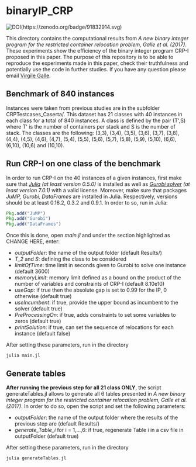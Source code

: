 # binaryIP_CRP

![DOI(https://zenodo.org/badge/91832914.svg)](https://zenodo.org/badge/latestdoi/91832914)

This directory contains the computational results from *A new binary integer program for the restricted container relocation problem, Galle et al. (2017)*. These experiments show the efficiency of the binary integer program CRP-I proposed in this paper. The purpose of this repository is to be able to reproduce the experiments made in this paper, check their truthfulness and potentially use the code in further studies. If you have any question please email [Virgile Galle](vgalle@mit.edu).

## Benchmark of 840 instances

Instances were taken from previous studies are in the subfolder CRPTestcases_Caserta/. This dataset has 21 classes with 40 instances in each class for a total of 840 instances. A class is defined by the pair (T',S) where T' is the number of containers per stack and S is the number of stack. The classes are the following: (3,3), (3,4), (3,5), (3,6), (3,7), (3,8), (4,4), (4,5), (4,6), (4,7), (5,4), (5,5), (5,6), (5,7), (5,8), (5,9), (5,10), (6,6), (6,10), (10,6) and (10,10).

## Run CRP-I on one class of the benchmark

In order to run CRP-I on the 40 instances of a given instances, first make sure that *[Julia](https://julialang.org) (at least version 0.5.0)* is installed as well as *[Gurobi solver](http://www.gurobi.com) (at least version 7.0.1)* with a valid license. Moreover, make sure that packages *JuMP, Gurobi, DataFrames* are installed in Julia. Respectively, versions should be at least 0.16.2, 0.3.2 and 0.9.1. In order to so, run in Julia:
```julia
Pkg.add("JuMP")
Pkg.add("Gurobi")
Pkg.add("DataFrames")
```
Once this is done, open *main.jl* and under the section highlighted as CHANGE HERE, enter:
* *outputFolder*: the name of the output folder (default Results/)
* *T_2* and *S*: defining the class to be considered
* *limitOfTime*: time limit in seconds given to Gurobi to solve one instance (default 3600)
* *memoryLimit*: memory limit defined as a bound on the product of the number of variables and constraints of CRP-I (default 8.10e10)
* *useGap*: if true then the absolute gap is set to 0.99 for the IP, 0 otherwise (default true)
* *useIncumbent*: if true, provide the upper bound as incumbent to the solver (default true)
* *PreProcessingOn*: if true, adds constraints to set some variables to zeros (default true)
* *printSolution*: if true, can set the sequence of relocations for each instance (default false)

After setting these parameters, run in the directory
```
julia main.jl
```

## Generate tables

**After running the previous step for all 21 class ONLY**, the script generateTables.jl allows to generate all 6 tables presented in *A new binary integer program for the restricted container relocation problem, Galle et al. (2017)*. In order to do so, open the script and set the following parameters:
* *outputFolder*: the name of the output folder where the results of the previous step are (default Results/)
* *generate_Table_i* for i = 1,...,6: if true, regenerate Table i in a csv file in outputFolder (default true)

After setting these parameters, run in the directory
```
julia generateTables.jl
```
